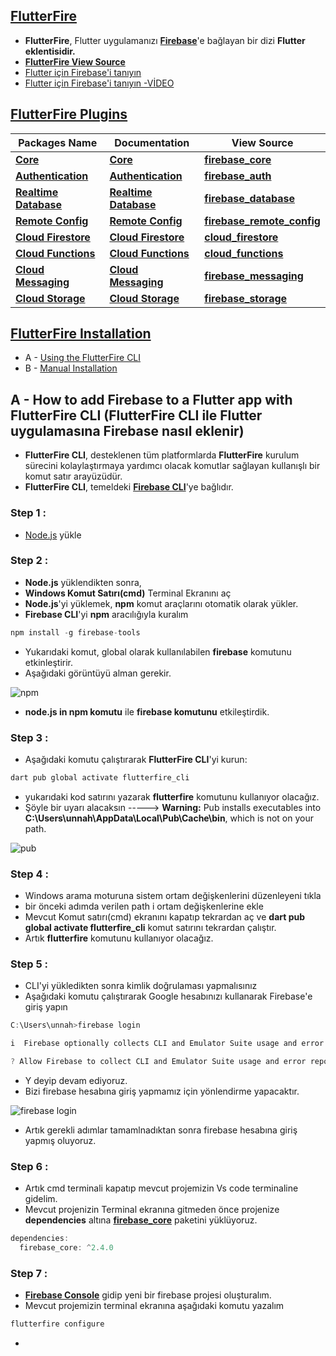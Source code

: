## **[FlutterFire](https://firebase.flutter.dev/)**
* **FlutterFire**, Flutter uygulamanızı **[Firebase](https://firebase.google.com/)**'e bağlayan bir dizi **Flutter eklentisidir.**
* **[FlutterFire View Source](https://github.com/firebase/flutterfire)**
* [Flutter için Firebase'i tanıyın](https://firebase.google.com/codelabs/firebase-get-to-know-flutter#0)
* [Flutter için Firebase'i tanıyın -VİDEO](https://www.youtube.com/watch?v=wUSkeTaBonA&t=3s)

## **[FlutterFire Plugins](https://firebase.flutter.dev/)**
| **Packages Name**  | **Documentation**  | **View Source**  |
| ------------ | ------------ | ------------ |
|  **[Core](https://pub.dev/packages/firebase_core)** | **[Core](https://firebase.flutter.dev/docs/core/usage/)**  | **[firebase_core](https://github.com/firebase/flutterfire/tree/master/packages/firebase_core)**  |
| **[Authentication](https://pub.dev/packages/firebase_auth)**  | **[Authentication](https://firebase.flutter.dev/docs/auth/overview/)**  | **[firebase_auth](https://github.com/firebase/flutterfire/tree/master/packages/firebase_auth)**  |
| **[Realtime Database](https://pub.dev/packages/firebase_database)**  | **[Realtime Database](https://firebase.flutter.dev/docs/database/overview/)**  | **[firebase_database](https://github.com/firebase/flutterfire/tree/master/packages/firebase_database)**  |
| **[Remote Config](https://pub.dev/packages/firebase_remote_config)**  | **[Remote Config](https://firebase.flutter.dev/docs/remote-config/overview/)**  | **[firebase_remote_config](https://github.com/firebase/flutterfire/tree/master/packages/firebase_remote_config)**  |
| **[Cloud Firestore](https://pub.dev/packages/cloud_firestore)**  | **[Cloud Firestore](https://firebase.flutter.dev/docs/firestore/overview/)**  | **[cloud_firestore](https://github.com/firebase/flutterfire/tree/master/packages/cloud_firestore)**  |
| **[Cloud Functions](https://pub.dev/packages/cloud_functions)**  | **[Cloud Functions](https://firebase.flutter.dev/docs/functions/overview/)**  | **[cloud_functions](https://github.com/firebase/flutterfire/tree/master/packages/cloud_functions)**  |
| **[Cloud Messaging](https://pub.dev/packages/firebase_messaging)**  | **[Cloud Messaging](https://firebase.flutter.dev/docs/messaging/overview/)**  | **[firebase_messaging](https://github.com/firebase/flutterfire/tree/master/packages/firebase_messaging)**  |
|  **[Cloud Storage](https://pub.dev/packages/firebase_storage)** | **[Cloud Storage](https://firebase.flutter.dev/docs/storage/overview/)**  | **[firebase_storage](https://github.com/firebase/flutterfire/tree/master/packages/firebase_storage)**  |

## **[FlutterFire Installation](https://firebase.flutter.dev/docs/overview/)**
* A - [Using the FlutterFire CLI](https://firebase.flutter.dev/docs/cli)
* B - [Manual Installation](https://firebase.flutter.dev/docs/manual-installation)

## A - **How to add Firebase to a Flutter app with FlutterFire CLI (FlutterFire CLI ile Flutter uygulamasına Firebase nasıl eklenir)**
* **FlutterFire CLI**, desteklenen tüm platformlarda **FlutterFire** kurulum sürecini kolaylaştırmaya yardımcı olacak komutlar sağlayan kullanışlı bir komut satır arayüzüdür.
* **FlutterFire CLI**, temeldeki **[Firebase CLI](https://firebase.google.com/docs/cli)**'ye bağlıdır.

### Step 1 :
* [Node.js](https://nodejs.org/en/download/) yükle

### Step 2 :
* **Node.js** yüklendikten sonra,
* **Windows Komut Satırı(cmd)** Terminal Ekranını aç
* **Node.js**'yi yüklemek, **npm** komut araçlarını otomatik olarak yükler.
* **Firebase CLI**'yi **npm** aracılığıyla kuralım

```dart
npm install -g firebase-tools
```

* Yukarıdaki komut, global olarak kullanılabilen **firebase** komutunu etkinleştirir.
* Aşağıdaki görüntüyü alman gerekir.

![npm](https://user-images.githubusercontent.com/59411109/208956640-1f7af5a9-1c29-4cfe-8275-da2b5644413f.png)

* **node.js in npm komutu** ile **firebase komutunu** etkileştirdik.

### Step 3 :
* Aşağıdaki komutu çalıştırarak **FlutterFire CLI**'yi kurun:

```dart
dart pub global activate flutterfire_cli
```

* yukarıdaki kod satırını yazarak **flutterfire** komutunu kullanıyor olacağız.
* Şöyle bir uyarı alacaksın -----> **Warning:** Pub installs executables into **C:\Users\unnah\AppData\Local\Pub\Cache\bin**, which is not on your path.

![pub](https://user-images.githubusercontent.com/59411109/208961500-344dbebd-b2f7-4f06-875d-1b4fd0c56d3f.png)

### Step 4 :
* Windows arama moturuna sistem ortam değişkenlerini düzenleyeni tıkla
* bir önceki adımda verilen path i ortam değişkenlerine ekle
* Mevcut Komut satırı(cmd) ekranını kapatıp tekrardan aç ve  **dart pub global activate flutterfire_cli** komut satırını tekrardan çalıştır. 
* Artık **flutterfire** komutunu kullanıyor olacağız.

### Step 5 :
* CLI'yi yükledikten sonra kimlik doğrulaması yapmalısınız
* Aşağıdaki komutu çalıştırarak Google hesabınızı kullanarak Firebase'e giriş yapın

```dart
C:\Users\unnah>firebase login

i  Firebase optionally collects CLI and Emulator Suite usage and error reporting information to help improve our products. Data is collected in accordance with Google's privacy policy (https://policies.google.com/privacy) and is not used to identify you.

? Allow Firebase to collect CLI and Emulator Suite usage and error reporting information? (Y/n)
```

* Y deyip devam ediyoruz.
* Bizi firebase hesabına giriş yapmamız için yönlendirme yapacaktır.

![firebase login](https://user-images.githubusercontent.com/59411109/208972066-3844c24d-15c1-4ff0-af29-3ddb8164c766.png)

* Artık gerekli adımlar tamamlnadıktan sonra firebase hesabına giriş yapmış oluyoruz.

### Step 6 :
* Artık cmd terminali kapatıp mevcut projemizin Vs code terminaline gidelim.
* Mevcut projenizin Terminal ekranına gitmeden önce projenize **dependencies** altına **[firebase_core](https://pub.dev/packages/firebase_core)** paketini yüklüyoruz.

```dart
dependencies:
  firebase_core: ^2.4.0
```
### Step 7 :
* **[Firebase Console](https://console.firebase.google.com/u/1/project/uskudarfirebase-13022/overview)** gidip yeni bir firebase projesi oluşturalım.
* Mevcut projemizin terminal ekranına aşağıdaki komutu yazalım

```dart
flutterfire configure
```
*  
